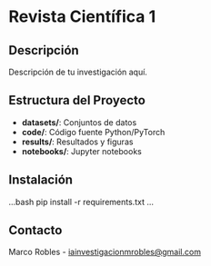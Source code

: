 ﻿# Revista Científica 1

## Descripción
Descripción de tu investigación aquí.

## Estructura del Proyecto
- **datasets/**: Conjuntos de datos
- **code/**: Código fuente Python/PyTorch
- **results/**: Resultados y figuras
- **notebooks/**: Jupyter notebooks

## Instalación
...bash
pip install -r requirements.txt
...

## Contacto
Marco Robles  - iainvestigacionmrobles@gmail.com
